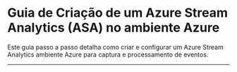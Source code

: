 # Guia de Criação de um Azure Stream Analytics (ASA) no ambiente Azure

Este guia passo a passo detalha como criar e configurar um Azure Stream Analytics ambiente Azure para captura e processamento de eventos.

---
